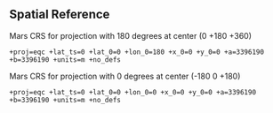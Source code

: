 ## Spatial Reference


Mars CRS for projection with 180 degrees at center (0 +180 +360)

```
+proj=eqc +lat_ts=0 +lat_0=0 +lon_0=180 +x_0=0 +y_0=0 +a=3396190 +b=3396190 +units=m +no_defs
```

Mars CRS for projection with 0 degrees at center (-180 0 +180)

```
+proj=eqc +lat_ts=0 +lat_0=0 +lon_0=0 +x_0=0 +y_0=0 +a=3396190 +b=3396190 +units=m +no_defs
```